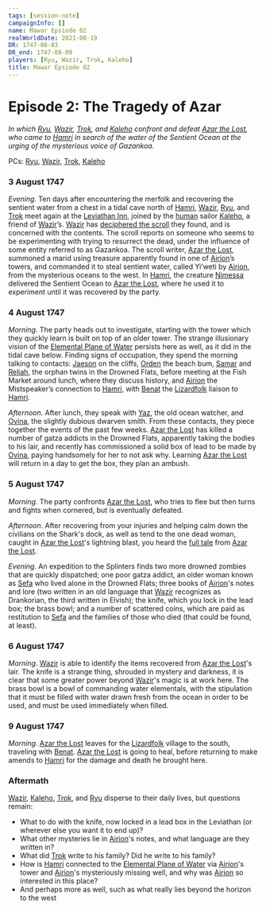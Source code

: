 ```yaml
---
tags: [session-note]
campaignInfo: []
name: Mawar Epsiode 02
realWorldDate: 2021-08-19
DR: 1747-08-03
DR_end: 1747-08-09
players: [Ryu, Wazir, Trok, Kaleho]
title: Mawar Epsiode 02
---
```


# Episode 2: The Tragedy of Azar
*In which [Ryu](<../../../people/pcs/mawar-confederacy/ryu.md>), [Wazir](<../../../people/pcs/mawar-confederacy/wazir.md>), [Trok](<../../../people/pcs/mawar-confederacy/trok.md>), and [Kaleho](<../../../people/pcs/mawar-confederacy/kaleho.md>) confront and defeat [Azar the Lost](<../../../people/mawarans/azar-the-lost.md>), who came to [Hamri](<../../../gazetteer/northwest-coast/mawar-confederacy/hamri.md>) in search of the water of the Sentient Ocean at the urging of the mysterious voice of Gazankoa.*

PCs: [Ryu](<../../../people/pcs/mawar-confederacy/ryu.md>), [Wazir](<../../../people/pcs/mawar-confederacy/wazir.md>), [Trok](<../../../people/pcs/mawar-confederacy/trok.md>), [Kaleho](<../../../people/pcs/mawar-confederacy/kaleho.md>)

### 3 August 1747
*Evening.* Ten days after encountering the merfolk and recovering the sentient water from a chest in a tidal cave north of [Hamri](<../../../gazetteer/northwest-coast/mawar-confederacy/hamri.md>), [Wazir](<../../../people/pcs/mawar-confederacy/wazir.md>), [Ryu](<../../../people/pcs/mawar-confederacy/ryu.md>), and [Trok](<../../../people/pcs/mawar-confederacy/trok.md>) meet again at the [Leviathan Inn](<../../../gazetteer/northwest-coast/mawar-confederacy/leviathan-inn.md>), joined by the [human](<../../../species/humans.md>) sailor [Kaleho](<../../../people/pcs/mawar-confederacy/kaleho.md>), a friend of [Wazir](<../../../people/pcs/mawar-confederacy/wazir.md>)’s. [Wazir](<../../../people/pcs/mawar-confederacy/wazir.md>) has [deciphered the scroll](<../notes/the-ciphered-scroll.md>) they found, and is concerned with the contents. The scroll reports on someone who seems to be experimenting with trying to resurrect the dead, under the influence of some entity referred to as Gazankoa. The scroll writer, [Azar the Lost](<../../../people/mawarans/azar-the-lost.md>), summoned a marid using treasure apparently found in one of [Airion](<../../../people/other-humans/airion.md>)’s towers, and commanded it to steal sentient water, called Yi’weti by [Airion](<../../../people/other-humans/airion.md>), from the mysterious oceans to the west. In [Hamri](<../../../gazetteer/northwest-coast/mawar-confederacy/hamri.md>), the creature [Nimessa](<../../../people/other-nonhumans/nimessa.md>) delivered the Sentient Ocean to [Azar the Lost](<../../../people/mawarans/azar-the-lost.md>), where he used it to experiment until it was recovered by the party.

### 4 August 1747
*Morning.* The party heads out to investigate, starting with the tower which they quickly learn is built on top of an older tower. The strange illusionary vision of the [Elemental Plane of Water](<../../../cosmology/energy-realms/elemental-plane-of-water.md>) persists here as well, as it did in the tidal cave below. Finding signs of occupation, they spend the morning talking to contacts: [Jaeson](<../../../people/mawarans/jaeson.md>) on the cliffs, [Orden](<../../../people/mawarans/orden.md>) the beach bum, [Samar](<../../../people/mawarans/samar.md>) and [Reliah](<../../../people/mawarans/reliah.md>), the orphan twins in the Drowned Flats, before meeting at the Fish Market around lunch, where they discuss history, and [Airion](<../../../people/other-humans/airion.md>) the Mistspeaker’s connection to [Hamri](<../../../gazetteer/northwest-coast/mawar-confederacy/hamri.md>), with [Benat](<../../../people/lizardfolk/benat.md>) the [Lizardfolk](<../../../species/lizardfolk.md>) liaison to [Hamri](<../../../gazetteer/northwest-coast/mawar-confederacy/hamri.md>). 

*Afternoon*. After lunch, they speak with [Yaz](<../../../people/mawarans/yaz.md>), the old ocean watcher, and [Ovina](<../../../people/dwarves/ovina.md>), the slightly dubious dwarven smith. From these contacts, they piece together the events of the past few weeks. [Azar the Lost](<../../../people/mawarans/azar-the-lost.md>) has killed a number of gatza addicts in the Drowned Flats, apparently taking the bodies to his lair, and recently has commissioned a solid box of lead to be made by [Ovina](<../../../people/dwarves/ovina.md>), paying handsomely for her to not ask why. Learning [Azar the Lost](<../../../people/mawarans/azar-the-lost.md>) will return in a day to get the box, they plan an ambush. 

### 5 August 1747
*Morning*. The party confronts [Azar the Lost](<../../../people/mawarans/azar-the-lost.md>), who tries to flee but then turns and fights when cornered, but is eventually defeated.

*Afternoon*. After recovering from your injuries and helping calm down the civilians on the Shark's dock, as well as tend to the one dead woman, caught in [Azar the Lost](<../../../people/mawarans/azar-the-lost.md>)'s lightning blast, you heard the [full tale](<../notes/azar-s-tale.md>) from [Azar the Lost](<../../../people/mawarans/azar-the-lost.md>).

*Evening*. An expedition to the Splinters finds two more drowned zombies that are quickly dispatched; one poor gatza addict, an older woman known as [Sefa](<../../../people/mawarans/sefa.md>) who lived alone in the Drowned Flats; three books of [Airion](<../../../people/other-humans/airion.md>)'s notes and lore (two written in an old language that [Wazir](<../../../people/pcs/mawar-confederacy/wazir.md>) recognizes as Drankorian, the third written in Elvish); the knife, which you lock in the lead box; the brass bowl; and a number of scattered coins, which are paid as restitution to [Sefa](<../../../people/mawarans/sefa.md>) and the families of those who died (that could be found, at least).

### 6 August 1747
*Morning*. [Wazir](<../../../people/pcs/mawar-confederacy/wazir.md>) is able to identify the items recovered from [Azar the Lost](<../../../people/mawarans/azar-the-lost.md>)'s lair. The knife is a strange thing, shrouded in mystery and darkness, it is clear that some greater power beyond [Wazir](<../../../people/pcs/mawar-confederacy/wazir.md>)'s magic is at work here. The brass bowl is a bowl of commanding water elementals, with the stipulation that it must be filled with water drawn fresh from the ocean in order to be used, and must be used immediately when filled. 

### 9 August 1747
*Morning*. [Azar the Lost](<../../../people/mawarans/azar-the-lost.md>) leaves for the [Lizardfolk](<../../../species/lizardfolk.md>) village to the south, traveling with [Benat](<../../../people/lizardfolk/benat.md>). [Azar the Lost](<../../../people/mawarans/azar-the-lost.md>) is going to heal, before returning to make amends to [Hamri](<../../../gazetteer/northwest-coast/mawar-confederacy/hamri.md>) for the damage and death he brought here. 

### Aftermath
[Wazir](<../../../people/pcs/mawar-confederacy/wazir.md>), [Kaleho](<../../../people/pcs/mawar-confederacy/kaleho.md>), [Trok](<../../../people/pcs/mawar-confederacy/trok.md>), and [Ryu](<../../../people/pcs/mawar-confederacy/ryu.md>) disperse to their daily lives, but questions remain:
-   What to do with the knife, now locked in a lead box in the Leviathan (or wherever else you want it to end up)?
-   What other mysteries lie in [Airion](<../../../people/other-humans/airion.md>)'s notes, and what language are they written in?
-   What did [Trok](<../../../people/pcs/mawar-confederacy/trok.md>) write to his family? Did he write to his family?
-   How is [Hamri](<../../../gazetteer/northwest-coast/mawar-confederacy/hamri.md>) connected to the [Elemental Plane of Water](<../../../cosmology/energy-realms/elemental-plane-of-water.md>) via [Airion](<../../../people/other-humans/airion.md>)'s tower and [Airion](<../../../people/other-humans/airion.md>)'s mysteriously missing well, and why was [Airion](<../../../people/other-humans/airion.md>) so interested in this place?
-   And perhaps more as well, such as what really lies beyond the horizon to the west
